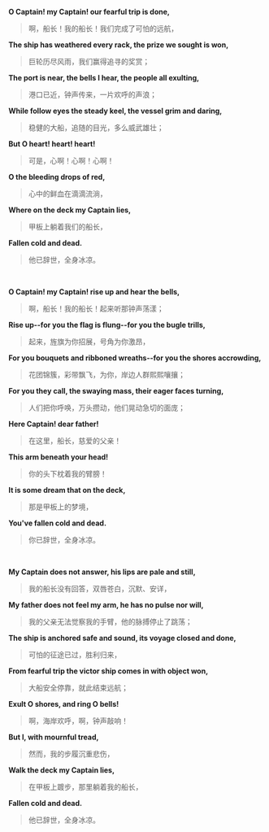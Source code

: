 **O Captain! my Captain! our fearful trip is done,**

> 啊，船长！我的船长！我们完成了可怕的远航，

**The ship has weathered every rack, the prize we sought is won,**

> 巨轮历尽风雨，我们赢得追寻的奖赏；

**The port is near, the bells I hear, the people all exulting,**

> 港口已近，钟声传来，一片欢呼的声浪；

**While follow eyes the steady keel, the vessel grim and daring,**

> 稳健的大船，追随的目光，多么威武雄壮；

**But O heart! heart! heart!**

> 可是，心啊！心啊！心啊！

**O the bleeding drops of red,**

> 心中的鲜血在滴滴流淌，

**Where on the deck my Captain lies,**

> 甲板上躺着我们的船长，

**Fallen cold and dead.**

> 他已辞世，全身冰凉。

<br>

**O Captain! my Captain! rise up and hear the bells,**

> 啊，船长！我的船长！起来听那钟声荡漾；

**Rise up--for you the flag is flung--for you the bugle trills,**

> 起来，旌旗为你招展，号角为你激昂，

**For you bouquets and ribboned wreaths--for you the shores accrowding,**

> 花团锦簇，彩带飘飞，为你，岸边人群熙熙嚷攘；

**For you they call, the swaying mass, their eager faces turning,**

> 人们把你呼唤，万头攒动，他们晃动急切的面庞；

**Here Captain! dear father!**

> 在这里，船长，慈爱的父亲！

**This arm beneath your head!**

> 你的头下枕着我的臂膀！

**It is some dream that on the deck,**

> 那是甲板上的梦境，

**You've fallen cold and dead.**

> 你已辞世，全身冰凉。

<br>

**My Captain does not answer, his lips are pale and still,**

> 我的船长没有回答，双唇苍白，沉默、安详，

**My father does not feel my arm, he has no pulse nor will,**

> 我的父亲无法觉察我的手臂，他的脉搏停止了跳荡；

**The ship is anchored safe and sound, its voyage closed and done,**

> 可怕的征途已过，胜利归来，

**From fearful trip the victor ship comes in with object won,**

> 大船安全停靠，就此结束远航；

**Exult O shores, and ring O bells!**

> 啊，海岸欢呼，啊，钟声敲响！

**But I, with mournful tread,**

> 然而，我的步履沉重悲伤，

**Walk the deck my Captain lies,**

> 在甲板上踱步，那里躺着我的船长，

**Fallen cold and dead.**

> 他已辞世，全身冰凉。
